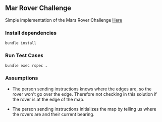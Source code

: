 ## Mar Rover Challenge
Simple implementation of the Mars Rover Challenge [Here](https://code.google.com/archive/p/marsrovertechchallenge/)

### Install dependencies
```
bundle install
```

### Run Test Cases
```
bundle exec rspec .
```

### Assumptions

- The person sending instructions knows where the edges are, so the rover won't go over the edge. Therefore not checking in this solution if the rover is at the edge of the map.

- The person sending instructions initializes the map by telling us where the rovers are and their current bearing.